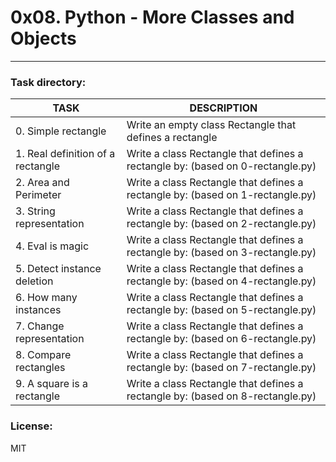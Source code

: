 # 0x08. Python - More Classes and Objects
---

### Task directory: 

| TASK | DESCRIPTION |
| ------ | ------ |
|0. Simple rectangle |Write an empty class Rectangle that defines a rectangle|
|1. Real definition of a rectangle|Write a class Rectangle that defines a rectangle by: (based on 0-rectangle.py)|
|2. Area and Perimeter|Write a class Rectangle that defines a rectangle by: (based on 1-rectangle.py)|
|3. String representation|Write a class Rectangle that defines a rectangle by: (based on 2-rectangle.py)|
|4. Eval is magic |Write a class Rectangle that defines a rectangle by: (based on 3-rectangle.py)|
|5. Detect instance deletion|Write a class Rectangle that defines a rectangle by: (based on 4-rectangle.py)|
|6. How many instances|Write a class Rectangle that defines a rectangle by: (based on 5-rectangle.py)|
|7. Change representation |Write a class Rectangle that defines a rectangle by: (based on 6-rectangle.py)|
|8. Compare rectangles|Write a class Rectangle that defines a rectangle by: (based on 7-rectangle.py)|
|9. A square is a rectangle|Write a class Rectangle that defines a rectangle by: (based on 8-rectangle.py)|


### License:

MIT
